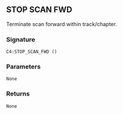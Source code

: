## STOP SCAN FWD

Terminate scan forward within track/chapter.


###  Signature

`C4:STOP_SCAN_FWD ()`


### Parameters

`None`


### Returns

`None
`